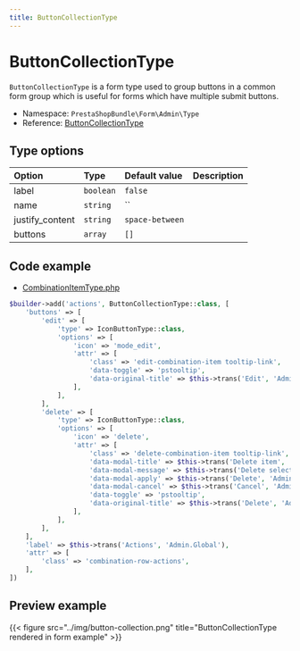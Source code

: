 ```yaml
---
title: ButtonCollectionType
---
```


# ButtonCollectionType

`ButtonCollectionType` is a form type used to group buttons in a common form group which is useful for forms which have multiple submit buttons.

- Namespace: `PrestaShopBundle\Form\Admin\Type`
- Reference: [ButtonCollectionType](https://github.com/PrestaShop/PrestaShop/blob/8.0.x/src/PrestaShopBundle/Form/Admin/Type/ButtonCollectionType.php)

## Type options

| Option       | Type   | Default value                     | Description                                                                               |
| :----------- | :----- | :-------------------------------- | :---------------------------------------------------------------------------------------- |
| label | `boolean` | `false` |  |
| name | `string` | `` |  |
| justify_content | `string` | `space-between` |  |
| buttons | `array` | `[]`  |  |

## Code example

- [CombinationItemType.php](https://github.com/PrestaShop/PrestaShop/blob/8.0.x/src/PrestaShopBundle/Form/Admin/Sell/Product/Combination/CombinationItemType.php#L150-L183)

```php
$builder->add('actions', ButtonCollectionType::class, [
    'buttons' => [
        'edit' => [
            'type' => IconButtonType::class,
            'options' => [
                'icon' => 'mode_edit',
                'attr' => [
                    'class' => 'edit-combination-item tooltip-link',
                    'data-toggle' => 'pstooltip',
                    'data-original-title' => $this->trans('Edit', 'Admin.Actions'),
                ],
            ],
        ],
        'delete' => [
            'type' => IconButtonType::class,
            'options' => [
                'icon' => 'delete',
                'attr' => [
                    'class' => 'delete-combination-item tooltip-link',
                    'data-modal-title' => $this->trans('Delete item', 'Admin.Notifications.Warning'),
                    'data-modal-message' => $this->trans('Delete selected item?', 'Admin.Notifications.Warning'),
                    'data-modal-apply' => $this->trans('Delete', 'Admin.Actions'),
                    'data-modal-cancel' => $this->trans('Cancel', 'Admin.Actions'),
                    'data-toggle' => 'pstooltip',
                    'data-original-title' => $this->trans('Delete', 'Admin.Actions'),
                ],
            ],
        ],
    ],
    'label' => $this->trans('Actions', 'Admin.Global'),
    'attr' => [
        'class' => 'combination-row-actions',
    ],
])
```

## Preview example

{{< figure src="../img/button-collection.png" title="ButtonCollectionType rendered in form example" >}}
